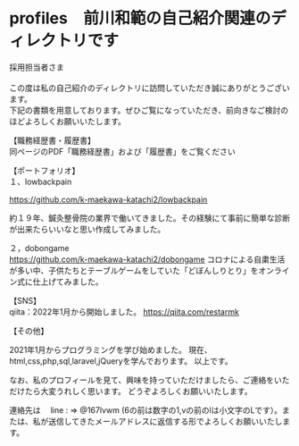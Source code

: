 # profiles　前川和範の自己紹介関連のディレクトリです
採用担当者さま
<br>
<br>
この度は私の自己紹介のディレクトリに訪問していただき誠にありがとうございます。
<br>
下記の書類を用意しております。ぜひご覧になっていただき、前向きなご検討のほどよろしくお願いいたします。

【職務経歴書・履歴書】
<br>
同ページのPDF「職務経歴書」および「履歴書」をご覧ください

【ポートフォリオ】
<br>
１、lowbackpain

https://github.com/k-maekawa-katachi2/lowbackpain

約１９年、鍼灸整骨院の業界で働いてきました。その経験にて事前に簡単な診断が出来たらいいなと思い作成してみました。

２，dobongame
<br>
https://github.com/k-maekawa-katachi2/dobongame
コロナによる自粛生活が多い中、子供たちとテーブルゲームをしていた「どぼんしりとり」をオンライン式に仕上げてみました。

【SNS】
<br>
qiita：2022年1月から開始しました。
https://qiita.com/restarmk

【その他】
<br>

2021年1月からプログラミングを学び始めました。
現在、html,css,php,sql,laravel,jQueryを学んでおります。
以上です。

なお、私のプロフィールを見て、興味を持っていただけましたら、ご連絡をいただけたら大変うれしく思います。
どうぞよろしくお願いいたします。

連絡先は　
line : => @167lvwm (6の前は数字の1,vの前のlは小文字のLです）。または、私が送信してきたメールアドレスに返信する形でよろしくお願いいたします。

